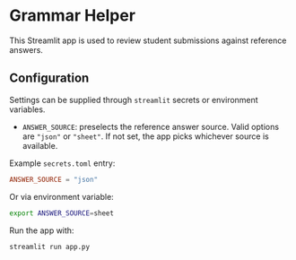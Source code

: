 # Grammar Helper

This Streamlit app is used to review student submissions against reference answers.

## Configuration

Settings can be supplied through `streamlit` secrets or environment variables.

- `ANSWER_SOURCE`: preselects the reference answer source. Valid options are `"json"` or `"sheet"`.
  If not set, the app picks whichever source is available.

Example `secrets.toml` entry:

```toml
ANSWER_SOURCE = "json"
```

Or via environment variable:

```bash
export ANSWER_SOURCE=sheet
```

Run the app with:

```bash
streamlit run app.py
```
